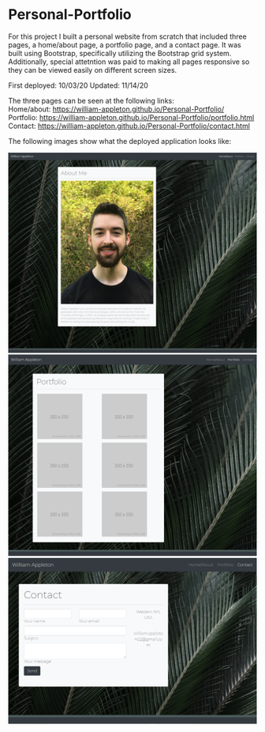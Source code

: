 # Personal-Portfolio

For this project I built a personal website from scratch that included three pages, a home/about page, a portfolio page, and a contact page. It was built using Bootstrap, specifically utilizing the Bootstrap grid system. Additionally, special attetntion was paid to making all pages responsive so they can be viewed easily on different screen sizes. 

First deployed: 10/03/20
Updated: 11/14/20

The three pages can be seen at the following links:  
Home/about:  https://william-appleton.github.io/Personal-Portfolio/   
Portfolio:  https://william-appleton.github.io/Personal-Portfolio/portfolio.html   
Contact:  https://william-appleton.github.io/Personal-Portfolio/contact.html

The following images show what the deployed application looks like:

![home](https://raw.githubusercontent.com/william-appleton/Personal-Portfolio/master/images/home.PNG)
![portfolio](https://raw.githubusercontent.com/william-appleton/Personal-Portfolio/master/images/portfolio.PNG)
![contact](https://raw.githubusercontent.com/william-appleton/Personal-Portfolio/master/images/contact.PNG)
